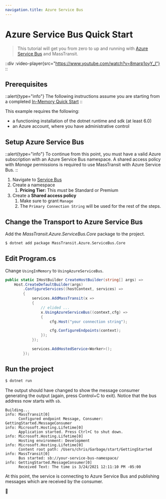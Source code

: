 ```yaml
---
navigation.title: Azure Service Bus
---
```


# Azure Service Bus Quick Start

> This tutorial will get you from zero to up and running with [Azure Service Bus](/documentation/transports/azure-service-bus) and MassTransit. 

::div
  :video-player{src="https://www.youtube.com/watch?v=8marp1oyY_I"}
::

## Prerequisites

::alert{type="info"}
The following instructions assume you are starting from a completed [In-Memory Quick Start](/quick-starts/in-memory)
::

This example requires the following:

- a functioning installation of the dotnet runtime and sdk (at least 6.0)
- an Azure account, where you have administrative control


## Setup Azure Service Bus

::alert{type="info"}
To continue from this point, you must have a valid Azure subscription with an Azure Service Bus namespace. A shared access policy with _Manage_ permissions is required to use MassTransit with Azure Service Bus.
::

1. Navigate to [Service Bus](https://portal.azure.com/#create/Microsoft.ServiceBus)
2. Create a namespace
      1. **Pricing Tier:** This _must_ be Standard or Premium
3. Create a **Shared access policy**
      1. Make sure to grant `Manage`
      2. The `Primary Connection String` will be used for the rest of the steps.

## Change the Transport to Azure Service Bus

Add the _MassTransit.Azure.ServiceBus.Core_ package to the project.

```bash
$ dotnet add package MassTransit.Azure.ServiceBus.Core
```

## Edit Program.cs

Change `UsingInMemory` to `UsingAzureServiceBus`.

```csharp 
public static IHostBuilder CreateHostBuilder(string[] args) =>
    Host.CreateDefaultBuilder(args)
        .ConfigureServices((hostContext, services) =>
        {
            services.AddMassTransit(x =>
            {
                // elided ...
                x.UsingAzureServiceBus((context,cfg) =>
                {
                    cfg.Host("your connection string");

                    cfg.ConfigureEndpoints(context);
                });
            });

            services.AddHostedService<Worker>();
        });
```

## Run the project

```bash
$ dotnet run
```

The output should have changed to show the message consumer generating the output (again, press Control+C to exit). Notice that the bus address now starts with `sb`.

``` {11}
Building...
info: MassTransit[0]
      Configured endpoint Message, Consumer: GettingStarted.MessageConsumer
info: Microsoft.Hosting.Lifetime[0]
      Application started. Press Ctrl+C to shut down.
info: Microsoft.Hosting.Lifetime[0]
      Hosting environment: Development
info: Microsoft.Hosting.Lifetime[0]
      Content root path: /Users/chris/Garbage/start/GettingStarted
info: MassTransit[0]
      Bus started: sb://your-service-bus-namespace/
info: GettingStarted.MessageConsumer[0]
      Received Text: The time is 3/24/2021 12:11:10 PM -05:00
```

At this point, the service is connecting to Azure Service Bus and publishing messages which are received by the consumer.

:tada:
